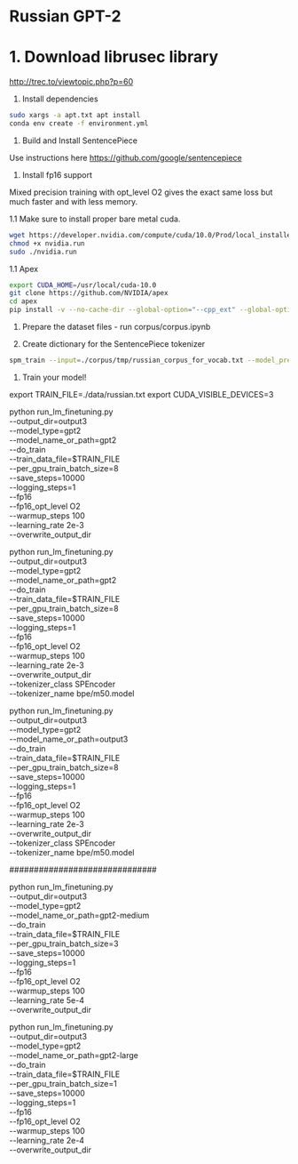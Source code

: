 # Russian GPT-2 

# 1. Download librusec library 

http://trec.to/viewtopic.php?p=60

1. Install dependencies
```bash
sudo xargs -a apt.txt apt install
conda env create -f environment.yml
```
1. Build and Install SentencePiece

Use instructions here https://github.com/google/sentencepiece
1. Install fp16 support 

Mixed precision training with opt_level O2 gives the exact same loss but much faster and with less memory.

1.1 Make sure to install proper bare metal cuda. 
```bash
wget https://developer.nvidia.com/compute/cuda/10.0/Prod/local_installers/cuda_10.0.130_410.48_linux -O nvidia.run
chmod +x nvidia.run
sudo ./nvidia.run
```
1.1 Apex

```bash
export CUDA_HOME=/usr/local/cuda-10.0
git clone https://github.com/NVIDIA/apex
cd apex
pip install -v --no-cache-dir --global-option="--cpp_ext" --global-option="--cuda_ext" ./
```

1. Prepare the dataset files - run corpus/corpus.ipynb

1. Create dictionary for the SentencePiece tokenizer
```bash
spm_train --input=./corpus/tmp/russian_corpus_for_vocab.txt --model_prefix=bpe/m50 --vocab_size=50257 --user_defined_symbols='<|n|>'
```

1. Train your model!

export TRAIN_FILE=./data/russian.txt
export CUDA_VISIBLE_DEVICES=3

python run_lm_finetuning.py \
    --output_dir=output3 \
    --model_type=gpt2 \
    --model_name_or_path=gpt2 \
    --do_train \
    --train_data_file=$TRAIN_FILE \
    --per_gpu_train_batch_size=8 \
    --save_steps=10000 \
    --logging_steps=1 \
    --fp16 \
    --fp16_opt_level O2 \
    --warmup_steps 100 \
    --learning_rate 2e-3 \
    --overwrite_output_dir

python run_lm_finetuning.py \
    --output_dir=output3 \
    --model_type=gpt2 \
    --model_name_or_path=gpt2 \
    --do_train \
    --train_data_file=$TRAIN_FILE \
    --per_gpu_train_batch_size=8 \
    --save_steps=10000 \
    --logging_steps=1 \
    --fp16 \
    --fp16_opt_level O2 \
    --warmup_steps 100 \
    --learning_rate 2e-3 \
    --overwrite_output_dir \
    --tokenizer_class SPEncoder \
    --tokenizer_name bpe/m50.model

python run_lm_finetuning.py \
    --output_dir=output3 \
    --model_type=gpt2 \
    --model_name_or_path=output3 \
    --do_train \
    --train_data_file=$TRAIN_FILE \
    --per_gpu_train_batch_size=8 \
    --save_steps=10000 \
    --logging_steps=1 \
    --fp16 \
    --fp16_opt_level O2 \
    --warmup_steps 100 \
    --learning_rate 2e-3 \
    --overwrite_output_dir \
    --tokenizer_class SPEncoder \
    --tokenizer_name bpe/m50.model

##############################

python run_lm_finetuning.py \
    --output_dir=output3 \
    --model_type=gpt2 \
    --model_name_or_path=gpt2-medium \
    --do_train \
    --train_data_file=$TRAIN_FILE \
    --per_gpu_train_batch_size=3 \
    --save_steps=10000 \
    --logging_steps=1 \
    --fp16 \
    --fp16_opt_level O2 \
    --warmup_steps 100 \
    --learning_rate 5e-4 \
    --overwrite_output_dir

python run_lm_finetuning.py \
    --output_dir=output3 \
    --model_type=gpt2 \
    --model_name_or_path=gpt2-large \
    --do_train \
    --train_data_file=$TRAIN_FILE \
    --per_gpu_train_batch_size=1 \
    --save_steps=10000 \
    --logging_steps=1 \
    --fp16 \
    --fp16_opt_level O2 \
    --warmup_steps 100 \
    --learning_rate 2e-4 \
    --overwrite_output_dir

```
